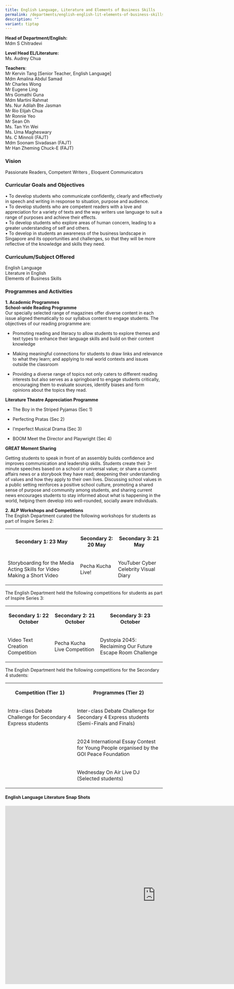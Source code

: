 ```yaml
---
title: English Language, Literature and Elements of Business Skills
permalink: /departments/english-english-lit-elements-of-business-skills/
description: ""
variant: tiptap
---
```

<p><strong>Head of Department/English:</strong>
<br>Mdm S Chitradevi</p>
<p><strong>Level Head EL/Literature:</strong>
<br>Ms. Audrey Chua</p>
<p><strong>Teachers</strong>:
<br>Mr Kervin Tang [Senior Teacher, English Language]
<br>Mdm Amalina Abdul Samad
<br>Mr Charles Wong
<br>Mr Eugene Ling
<br>Mrs Gomathi Guna
<br>Mdm Martini Rahmat
<br>Ms. Nur Adilah Bte Jasman
<br>Mr Rio Elijah Chua
<br>Mr Ronnie Yeo
<br>Mr Sean Oh
<br>Ms. Tan Yin Wei
<br>Ms. Uma Magheswary
<br>Ms. C Minnoli (FAJT)
<br>Mdm Soonam Sivadasan (FAJT)
<br>Mr Han Zheming Chuck-E (FAJT)</p>
<h3>Vision</h3>
<p>Passionate Readers, Competent Writers , Eloquent Communicators</p>
<h3>Curricular Goals and Objectives</h3>
<p>• To develop students who communicate confidently, clearly and effectively
in speech and writing in response to situation, purpose and audience.
<br>• To develop students who are competent readers with a love and appreciation
for a variety of texts and the way writers use language to suit a range
of purposes and achieve their effects.
<br>• To develop students who explore areas of human concern, leading to a
greater understanding of self and others.
<br>• To develop in students an awareness of the business landscape in Singapore
and its opportunities and challenges, so that they will be more reflective
of the knowledge and skills they need.</p>
<h3>Curriculum/Subject Offered</h3>
<p>English Language
<br>Literature in English
<br>Elements of Business Skills</p>
<h3>Programmes and Activities</h3>
<p><strong>1. Academic Programmes</strong>
<br><strong>School-wide Reading Programme</strong>
<br>Our specially selected range of magazines offer diverse content in each
issue aligned thematically to our syllabus content to engage students.
The objectives of our reading programme are:</p>
<ul data-tight="true" class="tight">
<li>
<p>Promoting reading and literacy to allow students to explore themes and
text types to enhance their language skills and build on their content
knowledge</p>
</li>
<li>
<p>Making meaningful connections for students to draw links and relevance
to what they learn; and applying to real world contexts and issues outside
the classroom</p>
</li>
<li>
<p>Providing a diverse range of topics not only caters to different reading
interests but also serves as a springboard to engage students critically,
encouraging them to evaluate sources, identify biases and form opinions
about the topics they read.</p>
</li>
</ul>
<p><strong>Literature Theatre Appreciation Programme</strong>
</p>
<ul data-tight="true" class="tight">
<li>
<p>The Boy in the Striped Pyjamas (Sec 1)</p>
</li>
<li>
<p>Perfecting Pratas (Sec 2)</p>
</li>
<li>
<p>I’mperfect Musical Drama (Sec 3)</p>
</li>
<li>
<p>BOOM Meet the Director and Playwright (Sec 4)</p>
</li>
</ul>
<p><strong>GREAT Moment Sharing</strong>
</p>
<p>Getting students to speak in front of an assembly builds confidence and
improves communication and leadership skills. Students create their 3-minute
speeches based on a school or universal value; or share a current affairs
news or a storybook they have read; deepening their understanding of values
and how they apply to their own lives. Discussing school values in a public
setting reinforces a positive school culture, promoting a shared sense
of purpose and community among students, and sharing current news encourages
students to stay informed about what is happening in the world, helping
them develop into well-rounded, socially aware individuals.</p>
<p><strong>2. ALP Workshops and Competitions</strong>
<br>The English Department curated the following workshops for students as
part of Inspire Series 2:</p>
<table style="minWidth: 75px">
<colgroup>
<col>
<col>
<col>
</colgroup>
<tbody>
<tr>
<th rowspan="1" colspan="1">
<p>Secondary 1: 23 May</p>
</th>
<th rowspan="1" colspan="1">
<p>Secondary 2: 20 May</p>
</th>
<th rowspan="1" colspan="1">
<p>Secondary 3: 21 May</p>
</th>
</tr>
<tr>
<td rowspan="1" colspan="1">
<p>Storyboarding for the Media Acting Skills for Video Making a Short Video</p>
</td>
<td rowspan="1" colspan="1">
<p>Pecha Kucha Live!</p>
</td>
<td rowspan="1" colspan="1">
<p>YouTuber Cyber Celebrity Visual Diary</p>
</td>
</tr>
</tbody>
</table>
<p>The English Department held the following competitions for students as
part of Inspire Series 3:</p>
<table style="minWidth: 75px">
<colgroup>
<col>
<col>
<col>
</colgroup>
<tbody>
<tr>
<th rowspan="1" colspan="1">
<p>Secondary 1: 22 October</p>
</th>
<th rowspan="1" colspan="1">
<p>Secondary 2: 21 October</p>
</th>
<th rowspan="1" colspan="1">
<p>Secondary 3: 23 October</p>
</th>
</tr>
<tr>
<td rowspan="1" colspan="1">
<p>Video Text Creation Competition</p>
</td>
<td rowspan="1" colspan="1">
<p>Pecha Kucha Live Competition</p>
</td>
<td rowspan="1" colspan="1">
<p>Dystopia 2045: Reclaiming Our Future Escape Room Challenge</p>
</td>
</tr>
</tbody>
</table>
<p>The English Department held the following competitions for the Secondary
4 students:</p>
<p></p>
<table style="minWidth: 50px">
<colgroup>
<col>
<col>
</colgroup>
<tbody>
<tr>
<th rowspan="1" colspan="1">
<p>Competition (Tier 1)</p>
</th>
<th rowspan="1" colspan="1">
<p>Programmes (Tier 2)</p>
</th>
</tr>
<tr>
<td rowspan="1" colspan="1">
<p>Intra-class Debate Challenge for Secondary 4 Express students</p>
</td>
<td rowspan="1" colspan="1">
<p>Inter-class Debate Challenge for Secondary 4 Express students (Semi-Finals
and Finals)</p>
</td>
</tr>
<tr>
<td rowspan="1" colspan="1">
<p></p>
</td>
<td rowspan="1" colspan="1">
<p>2024 International Essay Contest for Young People organised by the GOI
Peace Foundation</p>
</td>
</tr>
<tr>
<td rowspan="1" colspan="1">
<p></p>
</td>
<td rowspan="1" colspan="1">
<p>Wednesday On Air Live DJ (Selected students)</p>
</td>
</tr>
</tbody>
</table>
<p></p>
<h4>English Language Literature Snap Shots</h4>
<div class="iframe-wrapper">
<iframe height="569" width="960" allowfullscreen="true" frameborder="0" src="https://docs.google.com/presentation/d/1Ev6DnrqUyqGEOxpaozEMTvegg7-jt3CV//embed?start=true&amp;loop=true&amp;delayms=3000"></iframe>
</div>
<p></p>
<p></p>